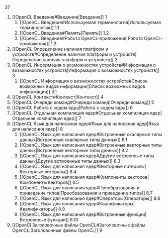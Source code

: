 
37

1. [[OpenCL Введение#Введение|Введение]]  1
	1. [[OpenCL Введение#Используемая терминология|Используемая терминология]] 1.1
	2. [[OpenCL Введение#Память|Память]] 1.2
	3. [[OpenCL Введение#Работа OpenCL-приложения|Работа OpenCL-приложения]] 1.3
2. [[OpenCL Определение наличия платформ и устройств#Определение наличия платформ и устройств|Определение наличия платформ и устройств]] 2
3. [[OpenCL Информация о возможностях устройств#Информация о возможностях устройств|Информация о возможностях устройств]] 3
	1. [[OpenCL Информация о возможностях устройств#Список возможных видов информации|Список возможных видов информации]] 3.1
4. [[OpenCL Контекст#Контекст|Контекст]] 4
5. [[OpenCL Очереди команд#Очереди команд|Очереди команд]] 5
6. [[OpenCL Работа с кодом ядра|Работа с кодом ядра]] 6
7. [[OpenCL Отдельная компиляция ядер#Отдельная компиляция ядер|Отдельная компиляция ядер]] 7
8. [[OpenCL Язык для написания ядер#Язык для написания ядер|Язык для написания ядер]] 8
	1. [[OpenCL Язык для написания ядер#Встроенные скалярные типы данных|Встроенные скалярные типы данных]] 8.1
	2. [[OpenCL Язык для написания ядер#Встроенные векторные типы данных|Встроенные векторные типы данных]] 8.2
	3. [[OpenCL Язык для написания ядер#Другие встроенные типы данных|Другие встроенные типы данных]] 8.3
	4. [[OpenCL Язык для написания ядер#Векторные литералы|Векторные литералы]] 8.4
	5. [[OpenCL Язык для написания ядер#Компоненты векторов|Компоненты векторов]] 8.5
	6. [[OpenCL Язык для написания ядер#Преобразования и приведение типов|Преобразования и приведение типов]] 8.7
	7. [[OpenCL Язык для написания ядер#Операторы|Операторы]] 8.8
	8. [[OpenCL Язык для написания ядер#Квалификаторы|Квалификаторы]] 8.9
	9. [[OpenCL Язык для написания ядер#Встроенные функции|Встроенные функции]] 8.10
9. [[OpenCl Заголовочные файлы OpenCL#Заголовочные файлы OpenCL|Заголовочные файлы OpenCL]] 9











